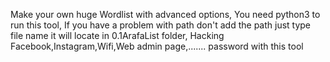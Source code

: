 Make your own huge Wordlist with advanced options,
You need python3 to run this tool,
If you have a problem with path don't add the path just type file name it will locate in 0.1ArafaList folder,
Hacking Facebook,Instagram,Wifi,Web admin page,....... password with this tool
